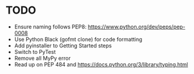 # TODO

- Ensure naming follows PEP8: https://www.python.org/dev/peps/pep-0008
- Use Python Black (gofmt clone) for code formatting
- Add pyinstaller to Getting Started steps
- Switch to PyTest
- Remove all MyPy error
- Read up on PEP 484 and https://docs.python.org/3/library/typing.html
